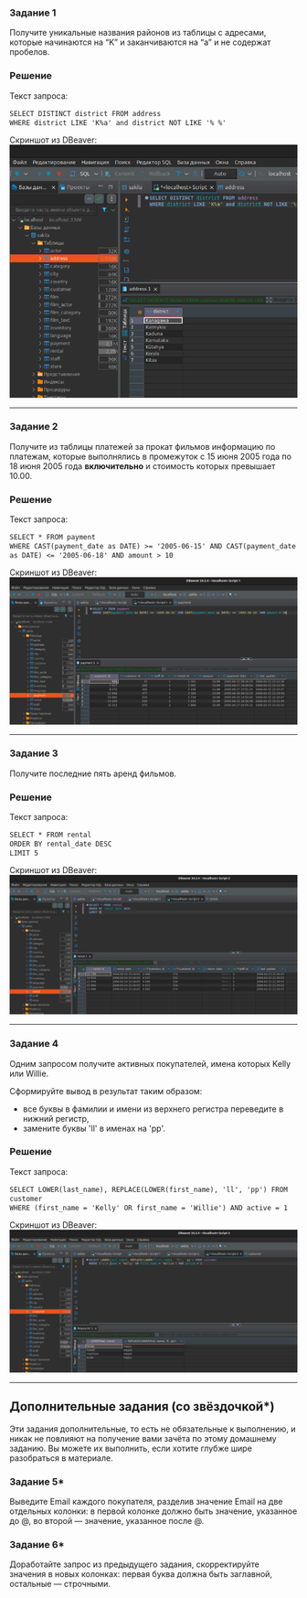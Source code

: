 ### Задание 1

Получите уникальные названия районов из таблицы с адресами, которые начинаются на “K” и заканчиваются на “a” и не содержат пробелов.

### Решение

Текст запроса:
```
SELECT DISTINCT district FROM address
WHERE district LIKE 'K%a' and district NOT LIKE '% %'
```

Скриншот из DBeaver:
![alt text](https://github.com/masterchoo495/SQL-1/blob/main/001.png)

---

### Задание 2

Получите из таблицы платежей за прокат фильмов информацию по платежам, которые выполнялись в промежуток с 15 июня 2005 года по 18 июня 2005 года **включительно** и стоимость которых превышает 10.00.

### Решение

Текст запроса:
```
SELECT * FROM payment
WHERE CAST(payment_date as DATE) >= '2005-06-15' AND CAST(payment_date as DATE) <= '2005-06-18' AND amount > 10
```

Скриншот из DBeaver:
![alt text](https://github.com/masterchoo495/SQL-1/blob/main/002.png)

---

### Задание 3

Получите последние пять аренд фильмов.

### Решение

Текст запроса:
```
SELECT * FROM rental
ORDER BY rental_date DESC
LIMIT 5
```

Скриншот из DBeaver:
![alt text](https://github.com/masterchoo495/SQL-1/blob/main/003.png)

---

### Задание 4

Одним запросом получите активных покупателей, имена которых Kelly или Willie. 

Сформируйте вывод в результат таким образом:
- все буквы в фамилии и имени из верхнего регистра переведите в нижний регистр,
- замените буквы 'll' в именах на 'pp'.

### Решение

Текст запроса:
```
SELECT LOWER(last_name), REPLACE(LOWER(first_name), 'll', 'pp') FROM customer
WHERE (first_name = 'Kelly' OR first_name = 'Willie') AND active = 1
```

Скриншот из DBeaver:
![alt text](https://github.com/masterchoo495/SQL-1/blob/main/004.png)

---

## Дополнительные задания (со звёздочкой*)
Эти задания дополнительные, то есть не обязательные к выполнению, и никак не повлияют на получение вами зачёта по этому домашнему заданию. Вы можете их выполнить, если хотите глубже шире разобраться в материале.

### Задание 5*

Выведите Email каждого покупателя, разделив значение Email на две отдельных колонки: в первой колонке должно быть значение, указанное до @, во второй — значение, указанное после @.

### Задание 6*

Доработайте запрос из предыдущего задания, скорректируйте значения в новых колонках: первая буква должна быть заглавной, остальные — строчными.
